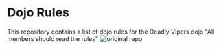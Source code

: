 Dojo Rules
==========

This repository contains a list of dojo rules for the Deadly Vipers dojo
"All members should read the rules"
![original repo](("https://github.com/deadlyvipers"))
